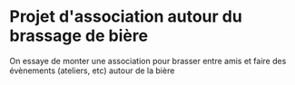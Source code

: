 # Projet d'association autour du brassage de bière

On essaye de monter une association pour brasser entre amis et faire des évènements (ateliers, etc) autour de la bière
